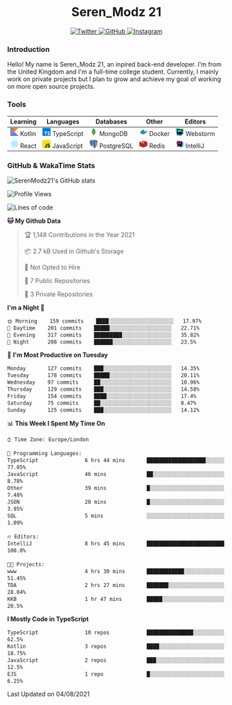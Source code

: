 <div align="center">
  <h1>Seren_Modz 21</h1>
  <a href="https://twitter.com/SerenModz21">
    <img alt="Twitter" src="https://img.shields.io/badge/twitter%20-%231DA1F2.svg?&style=for-the-badge&logo=Twitter&logoColor=white">
  </a>
  <a href="https://github.com/SerenModz21">
    <img alt="GitHub" src="https://img.shields.io/badge/github%20-%23121011.svg?&style=for-the-badge&logo=github&logoColor=white">
  </a>
  <a href="https://www.instagram.com/serenmodz21">
    <img alt="Instagram" src="https://img.shields.io/badge/instagram%20-%23E4405F.svg?&style=for-the-badge&logo=Instagram&logoColor=white">
  </a>
</div>

### Introduction

Hello! My name is Seren_Modz 21, an inpired back-end developer. I'm from the United Kingdom and I'm a full-time college student. Currently, I mainly work on private projects but I plan to grow and achieve my goal of working on more open source projects. 

### Tools

 **Learning**                                        | **Languages**                                               | **Databases**                                               | **Other**                                           | **Editors**                                                  
-----------------------------------------------------|-------------------------------------------------------------|-------------------------------------------------------------|-----------------------------------------------------|--------------------------------------------------------------
 <img width="19px" src="./assets/kotlin.svg"> Kotlin | <img width="19px" src="./assets/typescript.svg"> TypeScript | <img width="19px" src="./assets/mongodb.svg"> MongoDB       | <img width="19px" src="./assets/docker.svg"> Docker | <img width="19px" src="./assets/webstorm.svg"> Webstorm      
 <img width="19px" src="./assets/react.svg"> React   | <img width="19px" src="./assets/javascript.svg"> JavaScript | <img width="19px" src="./assets/postgresql.svg"> PostgreSQL | <img width="19px" src="./assets/redis.svg"> Redis   | <img width="19px" src="./assets/intellij-idea.svg"> IntelliJ 

### GitHub & WakaTime Stats

![SerenModz21's GitHub stats](https://github-readme-stats.vercel.app/api?username=SerenModz21&show_icons=true&theme=dark)

<!--START_SECTION:waka-->
![Profile Views](http://img.shields.io/badge/Profile%20Views-0-blue)

![Lines of code](https://img.shields.io/badge/From%20Hello%20World%20I%27ve%20Written-23131%20lines%20of%20code-blue)

**🐱 My Github Data** 

> 🏆 1,148 Contributions in the Year 2021
 > 
> 📦 2.7 kB Used in Github's Storage 
 > 
> 🚫 Not Opted to Hire
 > 
> 📜 7 Public Repositories 
 > 
> 🔑 3 Private Repositories  
 > 
**I'm a Night 🦉** 

```text
🌞 Morning    159 commits    ████░░░░░░░░░░░░░░░░░░░░░   17.97% 
🌆 Daytime    201 commits    █████░░░░░░░░░░░░░░░░░░░░   22.71% 
🌃 Evening    317 commits    █████████░░░░░░░░░░░░░░░░   35.82% 
🌙 Night      208 commits    ██████░░░░░░░░░░░░░░░░░░░   23.5%

```
📅 **I'm Most Productive on Tuesday** 

```text
Monday       127 commits    ███░░░░░░░░░░░░░░░░░░░░░░   14.35% 
Tuesday      178 commits    █████░░░░░░░░░░░░░░░░░░░░   20.11% 
Wednesday    97 commits     ██░░░░░░░░░░░░░░░░░░░░░░░   10.96% 
Thursday     129 commits    ███░░░░░░░░░░░░░░░░░░░░░░   14.58% 
Friday       154 commits    ████░░░░░░░░░░░░░░░░░░░░░   17.4% 
Saturday     75 commits     ██░░░░░░░░░░░░░░░░░░░░░░░   8.47% 
Sunday       125 commits    ███░░░░░░░░░░░░░░░░░░░░░░   14.12%

```


📊 **This Week I Spent My Time On** 

```text
⌚︎ Time Zone: Europe/London

💬 Programming Languages: 
TypeScript               6 hrs 44 mins       ███████████████████░░░░░░   77.05% 
JavaScript               46 mins             ██░░░░░░░░░░░░░░░░░░░░░░░   8.78% 
Other                    39 mins             █░░░░░░░░░░░░░░░░░░░░░░░░   7.48% 
JSON                     20 mins             █░░░░░░░░░░░░░░░░░░░░░░░░   3.95% 
SQL                      5 mins              ░░░░░░░░░░░░░░░░░░░░░░░░░   1.09%

🔥 Editors: 
IntelliJ                 8 hrs 45 mins       █████████████████████████   100.0%

🐱‍💻 Projects: 
www                      4 hrs 30 mins       ████████████░░░░░░░░░░░░░   51.45% 
TDA                      2 hrs 27 mins       ███████░░░░░░░░░░░░░░░░░░   28.04% 
KKB                      1 hr 47 mins        █████░░░░░░░░░░░░░░░░░░░░   20.5%

```

**I Mostly Code in TypeScript** 

```text
TypeScript               10 repos            ███████████████░░░░░░░░░░   62.5% 
Kotlin                   3 repos             ████░░░░░░░░░░░░░░░░░░░░░   18.75% 
JavaScript               2 repos             ███░░░░░░░░░░░░░░░░░░░░░░   12.5% 
EJS                      1 repo              █░░░░░░░░░░░░░░░░░░░░░░░░   6.25%

```



 Last Updated on 04/08/2021
<!--END_SECTION:waka-->
